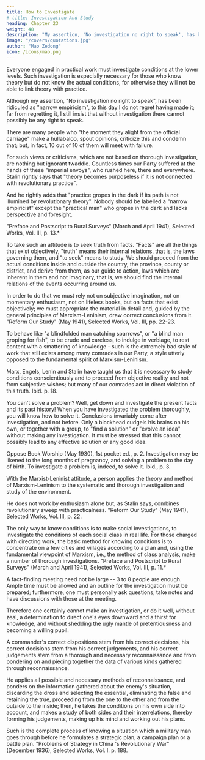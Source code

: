 ```yaml
---
title: How to Investigate
# title: Investigation And Study
heading: Chapter 23
weight: 48
description: "My assertion, 'No investigation no right to speak', has been ridiculed as narrow empiricism"
image: "/covers/quotations.jpg"
author: "Mao Zedong"
icon: /icons/mao.png
---
```



Everyone engaged in practical work must investigate conditions at the lower levels. Such investigation is especially necessary for those who know theory but do not know the actual conditions, for otherwise they will not be able to link theory with practice. 

Although my assertion, "No investigation no right to speak", has been ridiculed as "narrow empiricism", to this day I do not regret having made it; far from regretting it, I still insist that without investigation there cannot possibly be any right to speak. 

There are many people who "the moment they alight from the official carriage" make a
hullabaloo, spout opinions, criticize this and condemn that; but, in fact, 10 out of 10 of them will meet with failure. 

For such views or criticisms, which are not based on thorough investigation, are nothing but ignorant twaddle. Countless times our Party suffered at the hands of these "imperial envoys", who rushed here, there and everywhere. Stalin rightly says that "theory becomes purposeless if it is not connected with revolutionary practice". 

And he rightly adds that "practice gropes in the dark if its path is not illumined by revolutionary theory". Nobody should be labelled a "narrow empiricist" except the "practical man" who gropes in the dark and lacks perspective and
foresight.


"Preface and Postscript to Rural Surveys" (March and April 1941), Selected Works,
Vol. III, p. 13.*

To take such an attitude is to seek truth from facts. "Facts" are all the things that exist objectively, "truth" means their internal relations, that is, the laws governing them, and "to seek" means to study. We should proceed from the actual conditions inside and outside the country, the province, county or district, and derive from them, as our guide to action, laws which are inherent in them and not imaginary, that is, we should find the internal relations of the events occurring around us.

In order to do that we must rely not on subjective imagination, not on momentary enthusiasm, not on lifeless books, but on facts that exist objectively; we must appropriate the material in detail and, guided by the general principles of Marxism-Leninism, draw correct conclusions from it.
"Reform Our Study" (May 1941), Selected Works, Vol. III, pp. 22-23.

To behave like "a blindfolded man catching sparrows", or "a blind man groping for fish", to be crude and careless, to indulge in verbiage, to rest content with a smattering of knowledge - such is the extremely bad style of work that still exists among many comrades in our Party, a style utterly opposed to the fundamental spirit of Marxism-Leninism. 

Marx, Engels, Lenin and Stalin have taught us that it is necessary to study conditions conscientiously and to proceed from objective reality and not from subjective wishes; but many of our comrades act in direct violation of this truth.
Ibid. p. 18.

You can't solve a problem? Well, get down and investigate the present facts and its past history! When you have investigated the problem thoroughly, you will know how to solve it. Conclusions invariably come after investigation, and not before. Only a blockhead cudgels his brains on his own, or together with a group, to "find a solution" or "evolve an idea" without making any
investigation. It must be stressed that this cannot possibly lead to any effective solution or any good idea.

Oppose Book Worship (May 1930), 1st pocket ed., p. 2.
Investigation may be likened to the long months of pregnancy, and solving a
problem to the day of birth. To investigate a problem is, indeed, to solve it.
Ibid., p. 3.

With the Marxist-Leninist attitude, a person applies the theory and method of Marxism-Leninism to the systematic and thorough investigation and study of the environment.

He does not work by enthusiasm alone but, as Stalin says, combines revolutionary sweep with practicalness.
"Reform Our Study" (May 1941), Selected Works, Vol. III, p. 22.

The only way to know conditions is to make social investigations, to investigate the conditions of each social class in real life. For those charged with directing work, the basic method for knowing conditions is to concentrate on a few cities and villages according to a plan and, using the fundamental viewpoint of Marxism, i.e., the method of class analysis, make a
number of thorough investigations.
"Preface and Postscript to Rural Surveys" (March and April 1941), Selected Works,
Vol. III, p. 11.*

A fact-finding meeting need not be large -- 3 to 8 people are enough. Ample time must be allowed and an outline for the
investigation must be prepared; furthermore, one must personally ask questions, take notes and have discussions with those at the meeting. 

Therefore one certainly cannot make an investigation, or do it well, without zeal, a determination to direct one's eyes downward and a thirst for knowledge, and without shedding the ugly mantle of pretentiousness and becoming a willing pupil.


A commander's correct dispositions stem from his correct decisions, his correct decisions stem from his correct judgements, and his correct judgements stem from a thorough and necessary reconnaissance and from pondering on and piecing together the data of various kinds gathered through
reconnaissance. 

He applies all possible and necessary methods of reconnaissance, and ponders on the information gathered about the enemy's situation, discarding the dross and selecting the essential, eliminating the false and retaining the true, proceeding from the one to the other and from the outside to the inside; then, he takes the conditions on his own side into account, and makes a study of both sides and their interrelations, thereby forming his judgements, making up his mind and working out his plans. 

Such is the complete process of knowing a situation which a military man goes through before he formulates a strategic plan, a campaign plan or a battle plan.
"Problems of Strategy in China 's Revolutionary War" (December 1936), Selected Works, Vol. I. p. 188.

